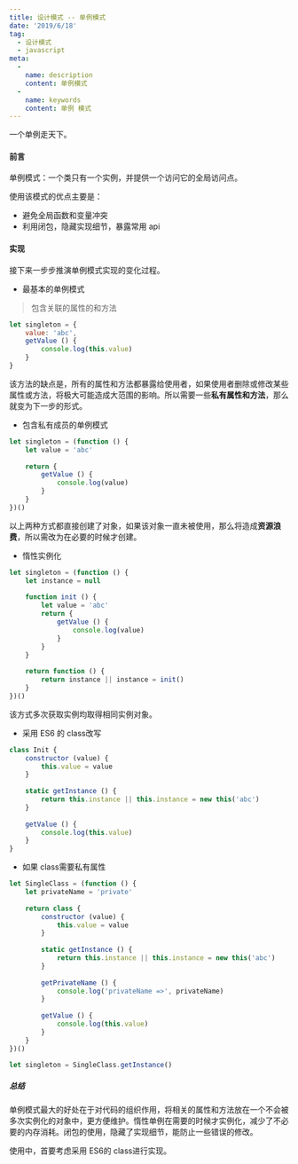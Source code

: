 ```yaml
---
title: 设计模式 -- 单例模式
date: '2019/6/18'
tag:
  - 设计模式
  - javascript
meta:
  -
    name: description
    content: 单例模式
  -
    name: keywords
    content: 单例 模式
---
```


一个单例走天下。
<!-- more -->

#### 前言
单例模式：一个类只有一个实例，并提供一个访问它的全局访问点。

使用该模式的优点主要是：
- 避免全局函数和变量冲突
- 利用闭包，隐藏实现细节，暴露常用 api


#### 实现
接下来一步步推演单例模式实现的变化过程。
- 最基本的单例模式
> 包含关联的属性的和方法
```js
let singleton = {
    value: 'abc',
    getValue () {
        console.log(this.value)
    }
}
```

该方法的缺点是，所有的属性和方法都暴露给使用者，如果使用者删除或修改某些属性或方法，将极大可能造成大范围的影响。所以需要一些**私有属性和方法**，那么就变为下一步的形式。

- 包含私有成员的单例模式
```js
let singleton = (function () {
    let value = 'abc'
    
    return {
        getValue () {
            console.log(value)
        }
    }
})()
```
以上两种方式都直接创建了对象，如果该对象一直未被使用，那么将造成**资源浪费**，所以需改为在必要的时候才创建。


- 惰性实例化
```js
let singleton = (function () {
    let instance = null
    
    function init () {
        let value = 'abc'
        return {
            getValue () {
                console.log(value)
            }
        }
    }
    
    return function () {
        return instance || instance = init()
    }
})()
```
该方式多次获取实例均取得相同实例对象。

- 采用 ES6 的 class改写
```js
class Init {
    constructor (value) {
        this.value = value
    }
    
    static getInstance () {
        return this.instance || this.instance = new this('abc')
    }
    
    getValue () {
        console.log(this.value)
    }
}
```

- 如果 class需要私有属性
```js
let SingleClass = (function () {
    let privateName = 'private'
    
    return class {
        constructor (value) {
            this.value = value
        }
        
        static getInstance () {
            return this.instance || this.instance = new this('abc')
        }
        
        getPrivateName () {
            console.log('privateName =>', privateName)
        }
        
        getValue () {
            console.log(this.value)
        }
    }
})()

let singleton = SingleClass.getInstance()
```

##### 总结
单例模式最大的好处在于对代码的组织作用，将相关的属性和方法放在一个不会被多次实例化的对象中，更方便维护。惰性单例在需要的时候才实例化，减少了不必要的内存消耗。闭包的使用，隐藏了实现细节，能防止一些错误的修改。

使用中，首要考虑采用 ES6的 class进行实现。